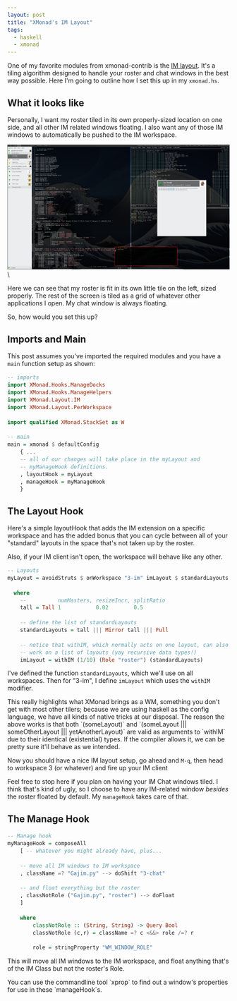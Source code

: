 ```yaml
---
layout: post
title: "XMonad's IM Layout"
tags:
  - haskell
  - xmonad
---
```


One of my favorite modules from xmonad-contrib is the [IM layout][].
It's a tiling algorithm designed to handle your roster and chat windows
in the best way possible. Here I'm going to outline how I set this up in
my `xmonad.hs`.

## What it looks like

Personally, I want my roster tiled in its own properly-sized location on
one side, and all other IM related windows floating. I also want any of
those IM windows to automatically be pushed to the IM workspace.

![IM Layout Screenshot](/img/xmonad_im_layout.png)\ 

Here we can see that my roster is fit in its own little tile on the
left, sized properly. The rest of the screen is tiled as a grid of
whatever other applications I open. My chat window is always floating.

So, how would you set this up?

## Imports and Main

This post assumes you've imported the required modules and you have a
`main` function setup as shown:

```haskell
-- imports
import XMonad.Hooks.ManageDocks
import XMonad.Hooks.ManageHelpers
import XMonad.Layout.IM
import XMonad.Layout.PerWorkspace

import qualified XMonad.StackSet as W

-- main
main = xmonad $ defaultConfig
    { ...
    -- all of our changes will take place in the myLayout and
    -- myManageHook definitions.
    , layoutHook = myLayout
    , manageHook = myManageHook
    }   
```

## The Layout Hook

Here's a simple layoutHook that adds the IM extension on a specific
workspace and has the added bonus that you can cycle between all of your
"standard" layouts in the space that's not taken up by the roster.

Also, if your IM client isn't open, the workspace will behave like any
other.

```haskell
-- Layouts
myLayout = avoidStruts $ onWorkspace "3-im" imLayout $ standardLayouts

  where
    --          numMasters, resizeIncr, splitRatio
    tall = Tall 1           0.02        0.5

    -- define the list of standardLayouts
    standardLayouts = tall ||| Mirror tall ||| Full

    -- notice that withIM, which normally acts on one layout, can also 
    -- work on a list of layouts (yay recursive data types!)
    imLayout = withIM (1/10) (Role "roster") (standardLayouts)
```

I've defined the function `standardLayouts`, which we'll use on all
workspaces. Then for "3-im", I define `imLayout` which uses the `withIM`
modifier.

<div class="well">
This really highlights what XMonad brings as a WM, something you don't
get with most other tilers; because we are using haskell as the config
language, we have all kinds of native tricks at our disposal. The reason
the above works is that both `(someLayout)` and
`(someLayout |||  someOtherLayout ||| yetAnotherLayout)` are valid as
arguments to `withIM` due to their identical (existential) types. If the
compiler allows it, we can be pretty sure it'll behave as we intended.
</div>

Now you should have a nice IM layout setup, go ahead and `M-q`, then
head to workspace 3 (or whatever) and fire up your IM client

Feel free to stop here if you plan on having your IM Chat windows tiled.
I think that's kind of ugly, so I choose to have any IM-related window
*besides* the roster floated by default. My `manageHook` takes care of
that.

## The Manage Hook

```haskell
-- Manage hook
myManageHook = composeAll
    [ -- whatever you might already have, plus...

    -- move all IM windows to IM workspace
    , className =? "Gajim.py" --> doShift "3-chat"

    -- and float everything but the roster
    , classNotRole ("Gajim.py", "roster") --> doFloat
    ]

    where
        classNotRole :: (String, String) -> Query Bool
        classNotRole (c,r) = className =? c <&&> role /=? r

        role = stringProperty "WM_WINDOW_ROLE"
```

This will move all IM windows to the IM workspace, and float anything 
that's of the IM Class but not the roster's Role.

<div class="well">
You can use the commandline tool `xprop` to find out a window's
properties for use in these `manageHook`s.
</div>

[IM layout]: http://xmonad.org/xmonad-docs/xmonad-contrib/XMonad-Layout-IM.html
